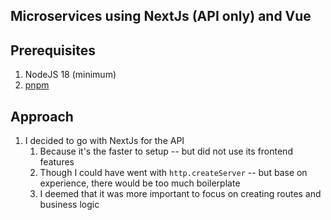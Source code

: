 ## Microservices using NextJs (API only) and Vue

## Prerequisites

1. NodeJS 18 (minimum)
2. [pnpm](https://pnpm.io/installation)

## Approach

1. I decided to go with NextJs for the API
   1. Because it's the faster to setup -- but did not use its frontend features 
   2. Though I could have went with `http.createServer` -- but base on experience, there would be too much boilerplate
   3. I deemed that it was more important to focus on creating routes and business logic
